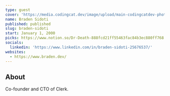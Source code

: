 ```yaml
---
type: guest
cover: 'https://media.codingcat.dev/image/upload/main-codingcatdev-photo/podcast-guest/bsinthewild'
name: Braden Sidoti
published: published
slug: braden-sidoti
start: January 1, 2000
picks: https://www.notion.so/Dr-Death-888fcd21ff55463fac84b3ec880ff768
socials:
  linkedin: 'https://www.linkedin.com/in/braden-sidoti-25676537/'
websites:
  - https://www.braden.dev/
---
```


## About

Co-founder and CTO of Clerk.
